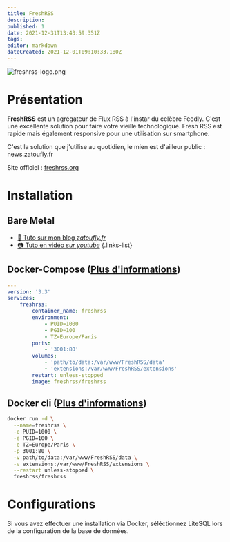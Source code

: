 ```yaml
---
title: FreshRSS
description: 
published: 1
date: 2021-12-31T13:43:59.351Z
tags: 
editor: markdown
dateCreated: 2021-12-01T09:10:33.180Z
---
```


![freshrss-logo.png](https://external-content.duckduckgo.com/iu/?u=https%3A%2F%2Ffreshrss.github.io%2FFreshRSS%2Fen%2Fimg%2Flogo_freshrss.png&f=1&nofb=1)

# Présentation
**FreshRSS** est un agrégateur de Flux RSS à l'instar du celèbre Feedly. C'est une excellente solution pour faire votre vieille technologique. Fresh RSS est rapide mais également responsive pour une utilisation sur smartphone.

C'est la solution que j'utilise au quotidien, le mien est d'ailleur public : news.zatoufly.fr

Site officiel : [freshrss.org](https://www.freshrss.org/)

# Installation
## Bare Metal
- [:memo: Tuto sur mon blog *zatoufly.fr*](https://zatoufly.fr/installer-freshrss-sur-debian)
- [:camera: Tuto en vidéo *sur youtube*](https://www.youtube.com/watch?v=VXPtwcxRf1E)
{.links-list}
## Docker-Compose ([Plus d'informations](https://docs.linuxserver.io/general/docker-compose))
```yaml
---
version: '3.3'
services:
    freshrss:
        container_name: freshrss
        environment:
            - PUID=1000
            - PGID=100
            - TZ=Europe/Paris
        ports:
            - '3001:80'
        volumes:
            - 'path/to/data:/var/www/FreshRSS/data'
            - 'extensions:/var/www/FreshRSS/extensions'
        restart: unless-stopped
        image: freshrss/freshrss
```
## Docker cli ([Plus d'informations](https://docs.docker.com/engine/reference/commandline/cli/))
```bash
docker run -d \
  --name=freshrss \
  -e PUID=1000 \
  -e PGID=100 \
  -e TZ=Europe/Paris \
  -p 3001:80 \
  -v path/to/data:/var/www/FreshRSS/data \
  -v extensions:/var/www/FreshRSS/extensions \
  --restart unless-stopped \
  freshrss/freshrss
```
# Configurations
Si vous avez effectuer une installation via Docker, séléctionnez LiteSQL lors de la configuration de la base de données.  

